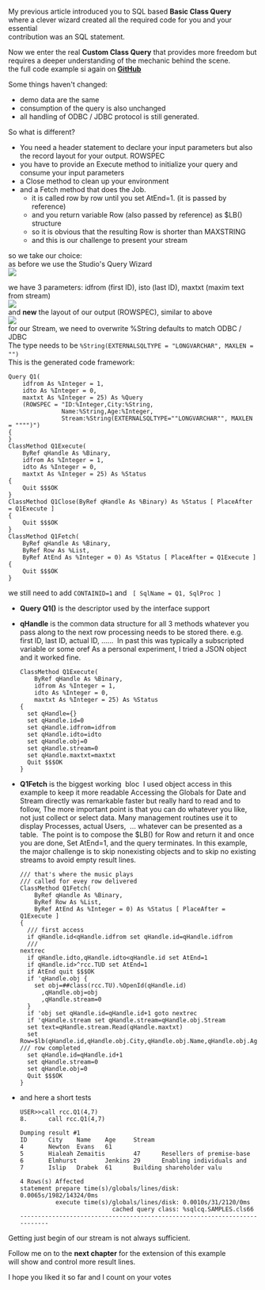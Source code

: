My previous article introduced you to SQL based **Basic Class Query**  
where a clever wizard created all the required code for you and your essential  
contribution was an SQL statement. 

Now we enter the real **Custom Class Query** that provides more freedom but  
requires a deeper understanding of the mechanic behind the scene.  
the full code example si again on [**GitHub**](https://github.com/rcemper/Tutorial-QUERY)

Some things haven't changed:

*   demo data are the same
*   consumption of the query is also unchanged
*   all handling of ODBC / JDBC protocol is still generated.

So what is different?

*   You need a header statement to declare your input parameters but also the record layout for your output. ROWSPEC
*   you have to provide an Execute method to initialize your query and consume your input parameters
*   a Close method to clean up your environment
*   and a Fetch method that does the Job.
    *   it is called row by row until you set AtEnd=1. (it is passed by reference)
    *   and you return variable Row (also passed by reference) as $LB() structure
    *   so it is obvious that the resulting Row is shorter than MAXSTRING
    *   and this is our challenge to present your stream

so we take our choice:   
as before we use the Studio's Query Wizard  
![](/sites/default/files/inline/images/images/image(5659).png)

we have 3 parameters: idfrom (first ID), isto (last ID), maxtxt (maxim text from stream)  
![](/sites/default/files/inline/images/images/image(5660).png)  
and **new** the layout of our output (ROWSPEC), similar to above  
![](/sites/default/files/inline/images/images/image(5662).png)  
for our Stream, we need to overwrite %String defaults to match ODBC / JDBC  
The type needs to be `%String(EXTERNALSQLTYPE = "LONGVARCHAR", MAXLEN = "")`​​​  
This is the generated code framework:

    Query Q1(
        idfrom As %Integer = 1,
        idto As %Integer = 0,
        maxtxt As %Integer = 25) As %Query
        (ROWSPEC = "ID:%Integer,City:%String,
                   Name:%String,Age:%Integer,
                   Stream:%String(EXTERNALSQLTYPE=""LONGVARCHAR"", MAXLEN = """")")
    {
    }
    ClassMethod Q1Execute(
        ByRef qHandle As %Binary,
        idfrom As %Integer = 1,
        idto As %Integer = 0,
        maxtxt As %Integer = 25) As %Status
    {
        Quit $$$OK
    }
    ClassMethod Q1Close(ByRef qHandle As %Binary) As %Status [ PlaceAfter = Q1Execute ]
    {
        Quit $$$OK
    }
    ClassMethod Q1Fetch(
        ByRef qHandle As %Binary,
        ByRef Row As %List,
        ByRef AtEnd As %Integer = 0) As %Status [ PlaceAfter = Q1Execute ]
    {
        Quit $$$OK
    }

we still need to add `CONTAINID=1` and   `[ SqlName = Q1, SqlProc ]`

*   **Query Q1()** is the descriptor used by the interface support
*   **qHandle** is the common data structure for all 3 methods whatever you pass along to the next row processing needs to be stored there. e.g. first ID, last ID, actual ID, ......  In past this was typically a subscripted variable or some oref As a personal experiment, I tried a JSON object and it worked fine.
    
        ClassMethod Q1Execute(
            ByRef qHandle As %Binary,
            idfrom As %Integer = 1,
            idto As %Integer = 0,
            maxtxt As %Integer = 25) As %Status
        {
          set qHandle={}
          set qHandle.id=0
          set qHandle.idfrom=idfrom
          set qHandle.idto=idto
          set qHandle.obj=0
          set qHandle.stream=0
          set qHandle.maxtxt=maxtxt
          Quit $$$OK
        }
    
*   **Q1Fetch** is the biggest working  bloc  I used object access in this example to keep it more readable Accessing the Globals for Date and Stream directly was remarkable faster but really hard to read and to follow, The more important point is that you can do whatever you like, not just collect or select data. Many management routines use it to display Processes, actual Users,  ... whatever can be presented as a table.  The point is to compose the $LB() for Row and return it and once you are done, Set AtEnd=1, and the query terminates. In this example, the major challenge is to skip nonexisting objects and to skip no existing streams to avoid empty result lines.
    
        /// that's where the music plays
        /// called for evey row delivered
        ClassMethod Q1Fetch(
        	ByRef qHandle As %Binary,
        	ByRef Row As %List,
        	ByRef AtEnd As %Integer = 0) As %Status [ PlaceAfter = Q1Execute ]
        {
          /// first access
          if qHandle.id<qHandle.idfrom set qHandle.id=qHandle.idfrom
          ///
        nextrec
          if qHandle.idto,qHandle.idto<qHandle.id set AtEnd=1
          if qHandle.id>^rcc.TUD set AtEnd=1
          if AtEnd quit $$$OK
          if 'qHandle.obj {
            set obj=##class(rcc.TU).%OpenId(qHandle.id)
              ,qHandle.obj=obj
              ,qHandle.stream=0
          } 
          if 'obj set qHandle.id=qHandle.id+1 goto nextrec
          if 'qHandle.stream set qHandle.stream=qHandle.obj.Stream
          set text=qHandle.stream.Read(qHandle.maxtxt)
          set Row=$lb(qHandle.id,qHandle.obj.City,qHandle.obj.Name,qHandle.obj.Age,text)
        /// row completed
          set qHandle.id=qHandle.id+1
          set qHandle.stream=0
          set qHandle.obj=0
          Quit $$$OK
        }
    
*   and here a short tests
    
        USER>>call rcc.Q1(4,7)
        8.      call rcc.Q1(4,7)
        
        Dumping result #1
        ID      City    Name    Age     Stream
        4       Newton  Evans   61
        5       Hialeah Zemaitis        47      Resellers of premise-base
        6       Elmhurst        Jenkins 29      Enabling individuals and
        7       Islip   Drabek  61      Building shareholder valu
         
        4 Rows(s) Affected
        statement prepare time(s)/globals/lines/disk: 0.0065s/1982/14324/0ms
                  execute time(s)/globals/lines/disk: 0.0010s/31/2120/0ms
                                  cached query class: %sqlcq.SAMPLES.cls66
        ---------------------------------------------------------------------------
    

Getting just begin of our stream is not always sufficient.

Follow me on to the **next chapter** for the extension of this example  
will show and control more result lines.  
  
I hope you liked it so far and I count on your votes
